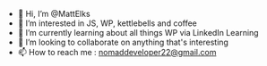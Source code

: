 - 👋 Hi, I’m @MattElks
- 👀 I’m interested in JS, WP, kettlebells and coffee 
- 🌱 I’m currently learning about all things WP via LinkedIn Learning 
- 💞️ I’m looking to collaborate on anything that's interesting 
- 📫 How to reach me : nomaddeveloper22@gmail.com

<!---
MattElks/MattElks is a ✨ special ✨ repository because its `README.md` (this file) appears on your GitHub profile.
You can click the Preview link to take a look at your changes.
--->
